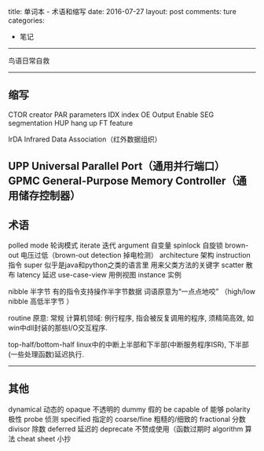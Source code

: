 title: 单词本 - 术语和缩写 
date: 2016-07-27
layout: post
comments: ture
categories:
- 笔记
---

鸟语日常自救
<!--more-->

---
## 缩写 
CTOR    creator
PAR     parameters
IDX     index
OE      Output Enable
SEG     segmentation
HUP     hang up
FT      feature

IrDA    Infrared Data Association（红外数据组织）

UPP     Universal Parallel Port（通用并行端口）
GPMC    General-Purpose Memory Controller（通用储存控制器）
---
## 术语
polled mode     轮询模式
iterate         迭代
argument        自变量
spinlock        自旋锁
brown-out       电压过低（brown-out detection 掉电检测）
architecture    架构
instruction     指令
super           似乎是java和python之类的语言里 用来父类方法的关键字
scatter         散布
latency         延迟
use-case-view   用例视图
instance        实例


nibble
半字节 有的指令支持操作半字节数据
词语原意为“一点点地咬”
（high/low nibble 高低半字节 ）

routine
原意: 常规
计算机领域: 例行程序, 指会被反复调用的程序, 须精简高效, 如win中dll封装的那些I/O交互程序.

top-half/bottom-half
linux中的中断上半部和下半部(中断服务程序ISR), 下半部(一些处理函数)延迟执行.


---
## 其他
dynamical       动态的
opaque          不透明的
dummy           假的
be capable of   能够
polarity        极性
probe           侦测
specified       指定的
coarse/fine     粗糙的/细致的
fractional      分数
divisor         除数
deferred        延迟的
deprecate       不赞成使用（函数过期时
algorithm       算法
cheat sheet     小抄
